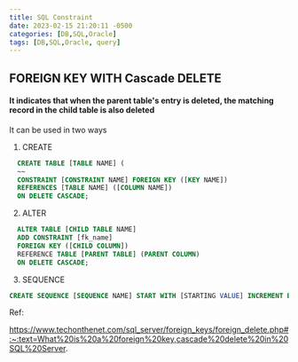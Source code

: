 ```yaml
---
title: SQL Constraint
date: 2023-02-15 21:20:11 -0500
categories: [DB,SQL,Oracle]
tags: [DB,SQL,Oracle, query]
---
```


## FOREIGN KEY WITH Cascade DELETE

#### It indicates that when the parent table's entry is deleted, the matching record in the child table is also deleted

It can be used in two ways

1. CREATE
  ```sql
    CREATE TABLE [TABLE NAME] (
    ~~
    CONSTRAINT [CONSTRAINT NAME] FOREIGN KEY ([KEY NAME])
    REFERENCES [TABLE NAME] ([COLUMN NAME])
    ON DELETE CASCADE;
  ```
  
2. ALTER 

```sql
  ALTER TABLE [CHILD TABLE NAME]
  ADD CONSTRAINT [fk_name]
  FOREIGN KEY ([CHILD COLUMN])
  REFERENCE TABLE [PARENT TABLE] (PARENT COLUMN)
  ON DELETE CASCADE;
```

3. SEQUENCE
```sql
CREATE SEQUENCE [SEQUENCE NAME] START WITH [STARTING VALUE] INCREMENT BY [INCREMENT VALUE]
```

Ref:<br>

https://www.techonthenet.com/sql_server/foreign_keys/foreign_delete.php#:~:text=What%20is%20a%20foreign%20key,cascade%20delete%20in%20SQL%20Server.

